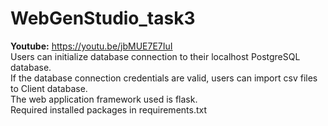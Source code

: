 # WebGenStudio_task3

**Youtube:** https://youtu.be/jbMUE7E7IuI \
Users can initialize  database connection to their localhost PostgreSQL database.\
If the database connection credentials are valid, users can import csv files to Client database.\
The web application framework used is flask.\
Required installed packages in requirements.txt
